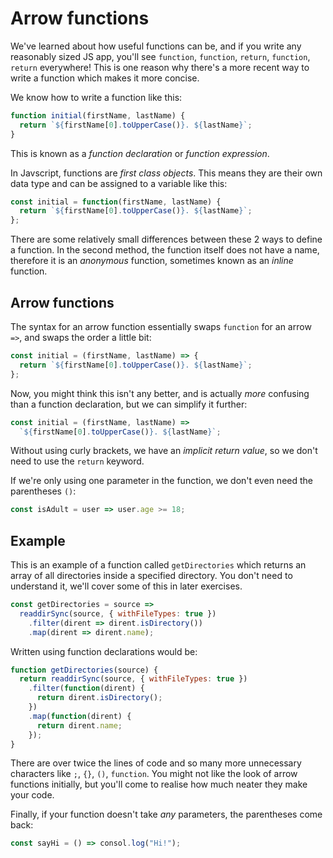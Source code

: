 # Arrow functions

We've learned about how useful functions can be, and if you write any reasonably sized JS app, you'll see `function`, `function`, `return`, `function`, `return` everywhere! This is one reason why there's a more recent way to write a function which makes it more concise.

We know how to write a function like this:

```javascript
function initial(firstName, lastName) {
  return `${firstName[0].toUpperCase()}. ${lastName}`;
}
```

This is known as a _function declaration_ or _function expression_.

In Javscript, functions are _first class objects_. This means they are their own data type and can be assigned to a variable like this:

```javascript
const initial = function(firstName, lastName) {
  return `${firstName[0].toUpperCase()}. ${lastName}`;
};
```

There are some relatively small differences between these 2 ways to define a function. In the second method, the function itself does not have a name, therefore it is an _anonymous_ function, sometimes known as an _inline_ function.

## Arrow functions

The syntax for an arrow function essentially swaps `function` for an arrow `=>`, and swaps the order a little bit:

```javascript
const initial = (firstName, lastName) => {
  return `${firstName[0].toUpperCase()}. ${lastName}`;
};
```

Now, you might think this isn't any better, and is actually _more_ confusing than a function declaration, but we can simplify it further:

```javascript
const initial = (firstName, lastName) =>
  `${firstName[0].toUpperCase()}. ${lastName}`;
```

Without using curly brackets, we have an _implicit return value_, so we don't need to use the `return` keyword.

If we're only using one parameter in the function, we don't even need the parentheses `()`:

```javascript
const isAdult = user => user.age >= 18;
```

## Example

This is an example of a function called `getDirectories` which returns an array of all directories inside a specified directory. You don't need to understand it, we'll cover some of this in later exercises.

```javascript
const getDirectories = source =>
  readdirSync(source, { withFileTypes: true })
    .filter(dirent => dirent.isDirectory())
    .map(dirent => dirent.name);
```

Written using function declarations would be:

```javascript
function getDirectories(source) {
  return readdirSync(source, { withFileTypes: true })
    .filter(function(dirent) {
      return dirent.isDirectory();
    })
    .map(function(dirent) {
      return dirent.name;
    });
}
```

There are over twice the lines of code and so many more unnecessary characters like `;`, `{}`, `()`, `function`. You might not like the look of arrow functions initially, but you'll come to realise how much neater they make your code.

Finally, if your function doesn't take _any_ parameters, the parentheses come back:

```javascript
const sayHi = () => consol.log("Hi!");
```

